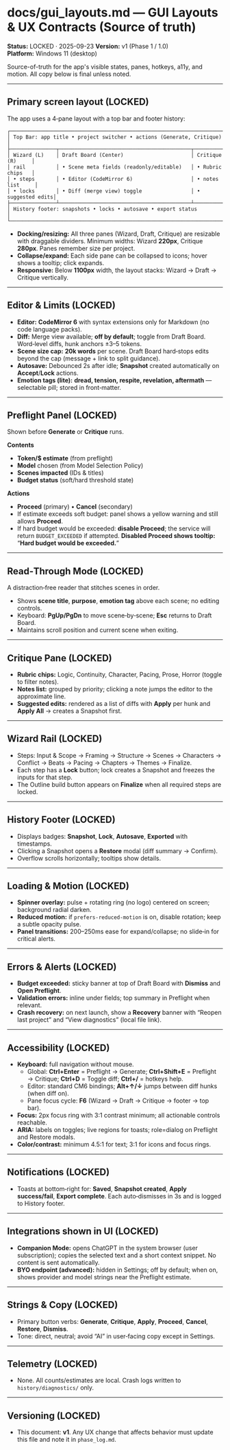 # docs/gui_layouts.md — GUI Layouts & UX Contracts (Source of truth)
**Status:** LOCKED · 2025-09-23
**Version:** v1 (Phase 1 / 1.0)  
**Platform:** Windows 11 (desktop)

Source-of-truth for the app's visible states, panes, hotkeys, a11y, and motion. All copy below is final unless noted.

---

## Primary screen layout (LOCKED)
The app uses a 4‑pane layout with a top bar and footer history:

```
┌──────────────────────────────────────────────────────────────────────────────┐
│ Top Bar: app title • project switcher • actions (Generate, Critique)        │
├───────────────┬───────────────────────────────────────────┬──────────────────┤
│ Wizard (L)    │ Draft Board (Center)                      │ Critique (R)     │
│ rail          │ • Scene meta fields (readonly/editable)   │ • Rubric chips   │
│ • steps       │ • Editor (CodeMirror 6)                   │ • notes list     │
│ • locks       │ • Diff (merge view) toggle                │ • suggested edits│
├───────────────┴───────────────────────────────────────────┴──────────────────┤
│ History footer: snapshots • locks • autosave • export status                 │
└──────────────────────────────────────────────────────────────────────────────┘
```

- **Docking/resizing:** All three panes (Wizard, Draft, Critique) are resizable with draggable dividers. Minimum widths: Wizard **220px**, Critique **280px**. Panes remember size per project.
- **Collapse/expand:** Each side pane can be collapsed to icons; hover shows a tooltip; click expands.
- **Responsive:** Below **1100px** width, the layout stacks: Wizard → Draft → Critique vertically.

---

## Editor & Limits (LOCKED)
- **Editor:** **CodeMirror 6** with syntax extensions only for Markdown (no code language packs).  
- **Diff:** Merge view available; **off by default**; toggle from Draft Board. Word‑level diffs, hunk anchors ±3–5 tokens.  
- **Scene size cap:** **20k words** per scene. Draft Board hard‑stops edits beyond the cap (message + link to split guidance).  
- **Autosave:** Debounced 2s after idle; **Snapshot** created automatically on **Accept**/**Lock** actions.  
- **Emotion tags (lite):** **dread, tension, respite, revelation, aftermath** — selectable pill; stored in front‑matter.

---

## Preflight Panel (LOCKED)
Shown before **Generate** or **Critique** runs.

**Contents**
- **Token/$ estimate** (from preflight)  
- **Model** chosen (from Model Selection Policy)  
- **Scenes impacted** (IDs & titles)  
- **Budget status** (soft/hard threshold state)

**Actions**
- **Proceed** (primary) • **Cancel** (secondary)  
- If estimate exceeds soft budget: panel shows a yellow warning and still allows **Proceed**.  
- If hard budget would be exceeded: **disable Proceed**; the service will return `BUDGET_EXCEEDED` if attempted. **Disabled Proceed shows tooltip:** “**Hard budget would be exceeded.**”

---

## Read‑Through Mode (LOCKED)
A distraction‑free reader that stitches scenes in order.

- Shows **scene title**, **purpose**, **emotion tag** above each scene; no editing controls.  
- Keyboard: **PgUp/PgDn** to move scene‑by‑scene; **Esc** returns to Draft Board.  
- Maintains scroll position and current scene when exiting.

---

## Critique Pane (LOCKED)
- **Rubric chips:** Logic, Continuity, Character, Pacing, Prose, Horror (toggle to filter notes).  
- **Notes list:** grouped by priority; clicking a note jumps the editor to the approximate line.  
- **Suggested edits:** rendered as a list of diffs with **Apply** per hunk and **Apply All** → creates a Snapshot first.

---

## Wizard Rail (LOCKED)
- Steps: Input & Scope → Framing → Structure → Scenes → Characters → Conflict → Beats → Pacing → Chapters → Themes → Finalize.  
- Each step has a **Lock** button; lock creates a Snapshot and freezes the inputs for that step.  
- The Outline build button appears on **Finalize** when all required steps are locked.

---

## History Footer (LOCKED)
- Displays badges: **Snapshot**, **Lock**, **Autosave**, **Exported** with timestamps.  
- Clicking a Snapshot opens a **Restore** modal (diff summary → Confirm).  
- Overflow scrolls horizontally; tooltips show details.

---

## Loading & Motion (LOCKED)
- **Spinner overlay:** pulse + rotating ring (no logo) centered on screen; background radial darken.  
- **Reduced motion:** if `prefers-reduced-motion` is on, disable rotation; keep a subtle opacity pulse.  
- **Panel transitions:** 200–250ms ease for expand/collapse; no slide‑in for critical alerts.

---

## Errors & Alerts (LOCKED)
- **Budget exceeded:** sticky banner at top of Draft Board with **Dismiss** and **Open Preflight**.  
- **Validation errors:** inline under fields; top summary in Preflight when relevant.  
- **Crash recovery:** on next launch, show a **Recovery** banner with “Reopen last project” and “View diagnostics” (local file link).

---

## Accessibility (LOCKED)
- **Keyboard:** full navigation without mouse.  
  - Global: **Ctrl+Enter** = Preflight → Generate; **Ctrl+Shift+E** = Preflight → Critique; **Ctrl+D** = Toggle diff; **Ctrl+/** = hotkeys help.
  - Editor: standard CM6 bindings; **Alt+↑/↓** jumps between diff hunks (when diff on).
  - Pane focus cycle: **F6** (Wizard → Draft → Critique → footer → top bar).
- **Focus:** 2px focus ring with 3:1 contrast minimum; all actionable controls reachable.  
- **ARIA:** labels on toggles; live regions for toasts; role=dialog on Preflight and Restore modals.  
- **Color/contrast:** minimum 4.5:1 for text; 3:1 for icons and focus rings.

---

## Notifications (LOCKED)
- Toasts at bottom‑right for: **Saved**, **Snapshot created**, **Apply success/fail**, **Export complete**. Each auto‑dismisses in 3s and is logged to History footer.

---

## Integrations shown in UI (LOCKED)
- **Companion Mode:** opens ChatGPT in the system browser (user subscription); copies the selected text and a short context snippet. No content is sent automatically.  
- **BYO endpoint (advanced):** hidden in Settings; off by default; when on, shows provider and model strings near the Preflight estimate.

---

## Strings & Copy (LOCKED)
- Primary button verbs: **Generate**, **Critique**, **Apply**, **Proceed**, **Cancel**, **Restore**, **Dismiss**.  
- Tone: direct, neutral; avoid “AI” in user‑facing copy except in Settings.

---

## Telemetry (LOCKED)
- None. All counts/estimates are local. Crash logs written to `history/diagnostics/` only.

---

## Versioning (LOCKED)
- This document: **v1**. Any UX change that affects behavior must update this file and note it in `phase_log.md`.
